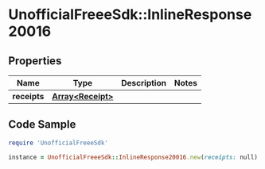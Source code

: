 # UnofficialFreeeSdk::InlineResponse20016

## Properties

Name | Type | Description | Notes
------------ | ------------- | ------------- | -------------
**receipts** | [**Array&lt;Receipt&gt;**](Receipt.md) |  | 

## Code Sample

```ruby
require 'UnofficialFreeeSdk'

instance = UnofficialFreeeSdk::InlineResponse20016.new(receipts: null)
```


